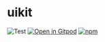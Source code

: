# uikit
![Test](https://github.com/maksimr/uikit/workflows/Test/badge.svg)
[![Open in Gitpod](https://img.shields.io/badge/Gitpod-Open%20in%20Gitpod-%230092CF.svg)](https://gitpod.io/#https://github.com/maksimr/uikit)
[![npm](https://img.shields.io/npm/v/@maksimr/uikit)](https://www.npmjs.com/package/@maksimr/uikit)